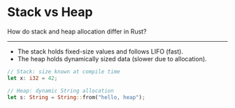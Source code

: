 # Stack vs Heap

How do stack and heap allocation differ in Rust?

---

- The stack holds fixed-size values and follows LIFO (fast).  
- The heap holds dynamically sized data (slower due to allocation).  

```rust
// Stack: size known at compile time
let x: i32 = 42;

// Heap: dynamic String allocation
let s: String = String::from("hello, heap");
```
